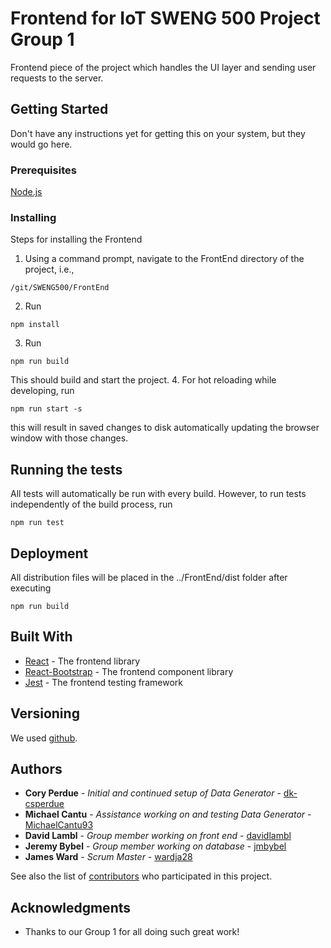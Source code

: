 # Frontend for IoT SWENG 500 Project Group 1

Frontend piece of the project which handles the UI layer and sending user requests to the server.

## Getting Started

Don't have any instructions yet for getting this on your system, but they would go here.

### Prerequisites

[Node.js](https://nodejs.org/en/download/)

### Installing

Steps for installing the Frontend

1. Using a command prompt, navigate to the FrontEnd directory of the project, i.e.,
```
/git/SWENG500/FrontEnd
```
2. Run 
```
npm install
```
3. Run
```
npm run build
```
This should build and start the project.
4. For hot reloading while developing, run
```
npm run start -s
```
this will result in saved changes to disk automatically updating the browser window with those changes.

## Running the tests

All tests will automatically be run with every build. However, to run tests independently of the build process, run
```
npm run test
```

## Deployment

All distribution files will be placed in the ../FrontEnd/dist folder after executing 
```
npm run build
```

## Built With

* [React](https://reactjs.org/) - The frontend library
* [React-Bootstrap](https://react-bootstrap.github.io/) - The frontend component library
* [Jest](https://facebook.github.io/jest/) - The frontend testing framework

## Versioning

We used [github](https://github.com/jmbybel/SWENG500). 

## Authors

* **Cory Perdue** - *Initial and continued setup of Data Generator* - [dk-csperdue](https://github.com/dk-csperdue)
* **Michael Cantu** - *Assistance working on and testing Data Generator* - [MichaelCantu93](https://github.com/MichaelCantu93)
* **David Lambl** - *Group member working on front end* - [davidlambl](https://github.com/davidlambl)
* **Jeremy Bybel** - *Group member working on database* - [jmbybel](https://github.com/jmbybel)
* **James Ward** - *Scrum Master* - [wardja28](https://github.com/wardja28)

See also the list of [contributors](https://github.com/jmbybel/SWENG500/graphs/contributors) who participated in this project.

## Acknowledgments

* Thanks to our Group 1 for all doing such great work!
